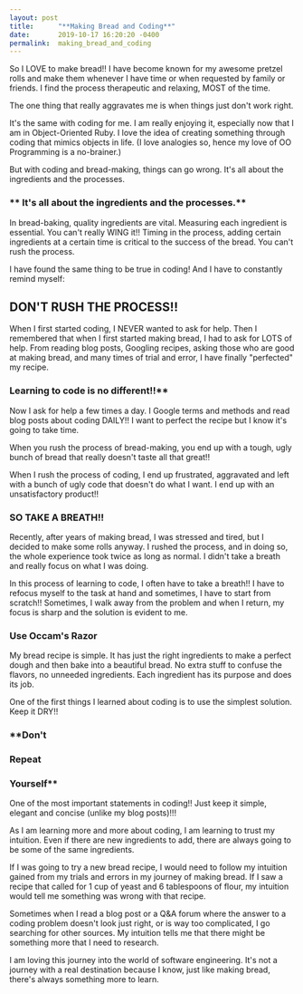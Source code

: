 ```yaml
---
layout: post
title:      "**Making Bread and Coding**"
date:       2019-10-17 16:20:20 -0400
permalink:  making_bread_and_coding
---
```



So I LOVE to make bread!! I have become known for my awesome pretzel rolls and make them whenever I have time or when requested by family or friends. I find the process therapeutic and relaxing, MOST of the time.

The one thing that really aggravates me is when things just don't work right. 

It's the same with coding for me. I am really enjoying it, especially now that I am in Object-Oriented Ruby. I love the idea of creating something through coding that mimics objects in life. (I love analogies so, hence my love of OO Programming is a no-brainer.)

But with coding and bread-making, things can go wrong. It's all about the ingredients and the processes. 

### ** It's all about the ingredients and the processes.**

In bread-baking, quality ingredients are vital. Measuring each ingredient is essential. You can't really WING it!! Timing in the process, adding certain ingredients at a certain time is critical to the success of the bread. You can't rush the process.

I have found the same thing to be true in coding! And I have to constantly remind myself:

## DON'T RUSH THE PROCESS!!

When I first started coding, I NEVER wanted to ask for help. Then I remembered that when I first started making bread, I had to ask for LOTS of help. From reading blog posts, Googling recipes, asking those who are good at making bread, and many times of trial and error, I have finally "perfected" my recipe. 

### Learning to code is no different!!**

Now I ask for help a few times a day. I Google terms and methods and read blog posts about coding DAILY!! I want to perfect the recipe but I know it's going to take time.

When you rush the process of bread-making, you end up with a tough, ugly bunch of bread that really doesn't taste all that great!!

When I rush the process of coding, I end up frustrated, aggravated and left with a bunch of ugly code that doesn't do what I want. I end up with an unsatisfactory product!!

### **SO TAKE A BREATH!!**

Recently, after years of making bread, I was stressed and tired, but I decided to make some rolls anyway. I rushed the process, and in doing so, the whole experience took twice as long as normal. I didn't take a breath and really focus on what I was doing. 

In this process of learning to code, I often have to take a breath!! I have to refocus myself to the task at hand and sometimes, I have to start from scratch!! Sometimes, I walk away from the problem and when I return, my focus is sharp and the solution is evident to me. 

### **Use Occam's Razor**

My bread recipe is simple. It has just the right ingredients to make a perfect dough and then bake into a beautiful bread. No extra stuff to confuse the flavors, no unneeded ingredients. Each ingredient has its purpose and does its job.

One of the first things I learned about coding is to use the simplest solution. Keep it DRY!! 

### **Don't
### Repeat
### Yourself**

One of the most important statements in coding!! Just keep it simple, elegant and concise (unlike my blog posts)!!!

As I am learning more and more about coding, I am learning to trust my intuition. Even if there are new ingredients to add, there are always going to be some of the same ingredients. 

If I was going to try a new bread recipe, I would need to follow my intuition gained from my trials and errors in my journey of making bread. If I saw a recipe that called for 1 cup of yeast and 6 tablespoons of flour, my intuition would tell me something was wrong with that recipe.

Sometimes when I read a blog post or a Q&A forum where the answer to a coding problem doesn't look just right, or is way too complicated, I go searching for other sources. My intuition tells me that there might be something more that I need to research.

I am loving this journey into the world of software engineering. It's not a journey with a real destination because I know, just like making bread, there's always something more to learn. 





